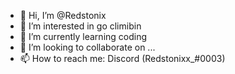 - 👋 Hi, I’m @Redstonix
- 👀 I’m interested in go climibin
- 🌱 I’m currently learning coding
- 💞️ I’m looking to collaborate on ...
- 📫 How to reach me: Discord (Redstonixx_#0003)

<!---
Redstonix/Redstonix is a ✨ special ✨ repository because its `README.md` (this file) appears on your GitHub profile.
You can click the Preview link to take a look at your changes.
--->
